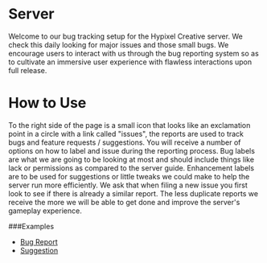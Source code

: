 Server
======

Welcome to our bug tracking setup for the Hypixel Creative server. We check this daily looking for major issues and those small bugs. We encourage users to interact with us through the bug reporting system so as to cultivate an immersive user experience with flawless interactions upon full release.

How to Use
==========

To the right side of the page is a small icon that looks like an exclamation point in a circle with a link called "issues", the reports are used to track bugs and feature requests / suggestions. You will receive a number of options on how to label and issue during the reporting process. Bug labels are what we are going to be looking at most and should include things like lack or permissions as compared to the server guide. Enhancement labels are to be used for suggestions or little tweaks we could make to help the server run more efficiently. We ask that when filing a new issue you first look to see if there is already a similar report. The less duplicate reports we receive the more we will be able to get done and improve the server's gameplay experience.

###Examples
- [Bug Report](https://github.com/HPBT/ServerBugs/issues/1)
- [Suggestion](https://github.com/HPBT/ServerBugs/issues/2)
